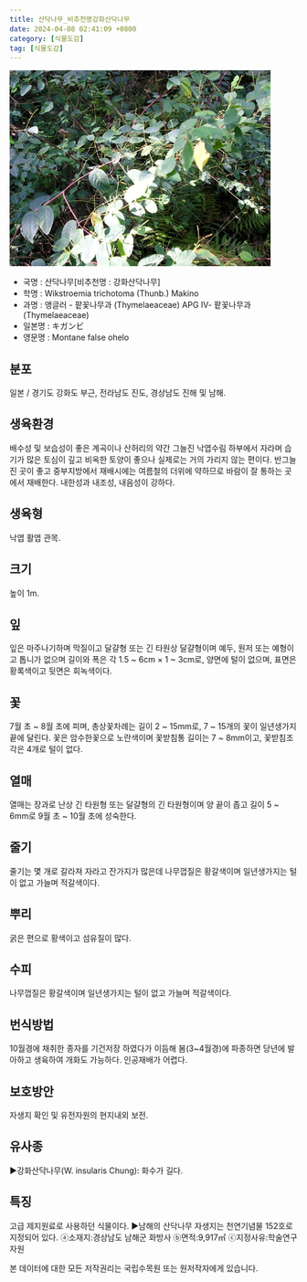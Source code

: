 ```yaml
---
title: 산닥나무_비추천명강화산닥나무
date: 2024-04-08 02:41:09 +0800
category: [식물도감]
tag: [식물도감]
---
```




![산닥나무[비추천명 : 강화산닥나무]](/assets/img/fileUpload/plants/basic/Thymelaeaceae/Wikstroemia/9127/9127_1_th2.jpg)
- 국명 : 산닥나무[비추천명 : 강화산닥나무]
- 학명 : Wikstroemia trichotoma (Thunb.) Makino
- 과명 : 앵글러 - 팥꽃나무과 (Thymelaeaceae) APG Ⅳ- 팥꽃나무과 (Thymelaeaceae)
- 일본명 : キガンビ
- 영문명 : Montane false ohelo


## 분포
일본 / 경기도 강화도 부근, 전라남도 진도, 경상남도 진해 및 남해.
## 생육환경
배수성 및 보습성이 좋은 계곡이나 산허리의 약간 그늘진 낙엽수림 하부에서 자라며 습기가 많은 토심이 깊고 비옥한 토양이 좋으나 실제로는 거의 가리지 않는 편이다. 반그늘진 곳이 좋고 중부지방에서 재배시에는 여름철의 더위에 약하므로 바람이 잘 통하는 곳에서 재배한다. 내한성과 내조성, 내음성이 강하다.
## 생육형
낙엽 활엽 관목. 
## 크기
높이 1m. 
## 잎
잎은 마주나기하며 막질이고 달걀형 또는 긴 타원상 달걀형이며 예두, 원저 또는 예형이고 톱니가 없으며 길이와 폭은 각 1.5 ~ 6cm × 1 ~ 3cm로, 양면에 털이 없으며, 표면은 황록색이고 뒷면은 회녹색이다.
## 꽃
7월 초 ~ 8월 초에 피며, 총상꽃차례는 길이 2 ~ 15mm로, 7 ~ 15개의 꽃이 일년생가지 끝에 달린다. 꽃은 암수한꽃으로 노란색이며 꽃받침통 길이는 7 ~ 8mm이고, 꽃받침조각은 4개로 털이 없다.
## 열매
열매는 장과로 난상 긴 타원형 또는 달걀형의 긴 타원형이며 양 끝이 좁고 길이 5 ~ 6mm로 9월 초 ~ 10월 초에 성숙한다.
## 줄기
줄기는 몇 개로 갈라져 자라고 잔가지가 많은데 나무껍질은 황갈색이며 일년생가지는 털이 없고 가늘며 적갈색이다.
## 뿌리
굵은 편으로 황색이고 섬유질이 많다.
## 수피
나무껍질은 황갈색이며 일년생가지는 털이 없고 가늘며 적갈색이다.
## 번식방법
10월경에 채취한 종자를 기건저장 하였다가 이듬해 봄(3~4월경)에 파종하면 당년에 발아하고 생육하여 개화도 가능하다. 인공재배가 어렵다.
## 보호방안
자생지 확인 및 유전자원의 현지내외 보전.
## 유사종
▶강화산닥나무(W. insularis Chung): 화수가 길다.
## 특징
고급 제지원료로 사용하던 식물이다.
▶남해의 산닥나무 자생지는 천연기념물 152호로 지정되어 있다. ⓐ소재지:경상남도 남해군 화방사  ⓑ면적:9,917㎡ ⓒ지정사유:학술연구자원






본 데이터에 대한 모든 저작권리는 국립수목원 또는 원저작자에게 있습니다.
